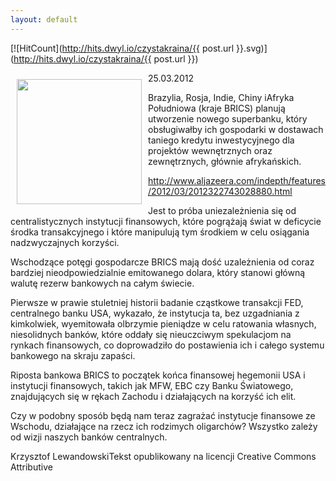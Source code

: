 ```yaml
---
layout: default
---
```


[![HitCount](http://hits.dwyl.io/czystakraina/{{ post.url }}.svg)](http://hits.dwyl.io/czystakraina/{{ post.url }})

<p><img src="{{site.baseurl}}\articles\pictures\465.brics.jpg" align="left" style="margin: 10px 10px" width="200"><!--102-->
25.03.2012</p><p>Brazylia, Rosja, Indie, Chiny iAfryka Południowa (kraje BRICS) planują utworzenie nowego superbanku, który obsługiwałby ich gospodarki w dostawach taniego kredytu inwestycyjnego dla projektów wewnętrznych oraz zewnętrznych, głównie afrykańskich.</p><p><a href="http://www.aljazeera.com/indepth/features/2012/03/2012322743028880.html" title="BRICS" target="">http://www.aljazeera.com/indepth/features/2012/03/2012322743028880.html</a></p><p>Jest to próba uniezależnienia się od centralistycznych instytucji finansowych, które pogrążają świat w deficycie środka transakcyjnego i które manipulują tym środkiem w celu osiągania nadzwyczajnych korzyści.</p><p>Wschodzące potęgi gospodarcze BRICS mają dość uzależnienia od coraz bardziej nieodpowiedzialnie emitowanego dolara, który stanowi główną walutę rezerw bankowych na całym świecie.</p><p>Pierwsze w prawie stuletniej historii badanie cząstkowe transakcji FED, centralnego banku USA, wykazało, że instytucja ta, bez uzgadniania z kimkolwiek, wyemitowała olbrzymie pieniądze w celu ratowania własnych, niesolidnych banków, które oddały się nieuczciwym spekulacjom na rynkach finansowych, co doprowadziło do postawienia ich i całego systemu bankowego na skraju zapaści.</p><p>Riposta bankowa BRICS to początek końca finansowej hegemonii USA i instytucji finansowych, takich jak MFW, EBC czy Banku Światowego, znajdujących się w rękach Zachodu i działających na korzyść ich elit.</p><p>Czy w podobny sposób będą nam teraz zagrażać instytucje finansowe ze Wschodu, działające na rzecz ich rodzimych oligarchów? Wszystko zależy od wizji naszych banków centralnych.</p><p>Krzysztof LewandowskiTekst opublikowany na licencji Creative Commons Attributive</p>